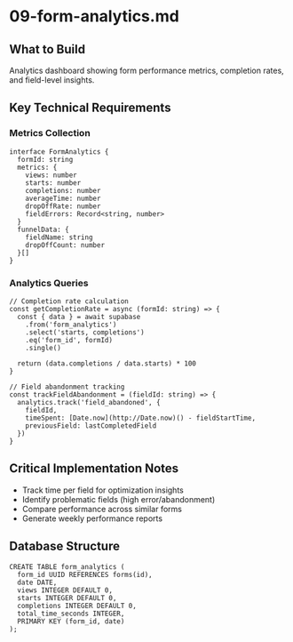 # 09-form-analytics.md

## What to Build

Analytics dashboard showing form performance metrics, completion rates, and field-level insights.

## Key Technical Requirements

### Metrics Collection

```
interface FormAnalytics {
  formId: string
  metrics: {
    views: number
    starts: number
    completions: number
    averageTime: number
    dropOffRate: number
    fieldErrors: Record<string, number>
  }
  funnelData: {
    fieldName: string
    dropOffCount: number
  }[]
}
```

### Analytics Queries

```
// Completion rate calculation
const getCompletionRate = async (formId: string) => {
  const { data } = await supabase
    .from('form_analytics')
    .select('starts, completions')
    .eq('form_id', formId)
    .single()
  
  return (data.completions / data.starts) * 100
}

// Field abandonment tracking
const trackFieldAbandonment = (fieldId: string) => {
  analytics.track('field_abandoned', {
    fieldId,
    timeSpent: [Date.now](http://Date.now)() - fieldStartTime,
    previousField: lastCompletedField
  })
}
```

## Critical Implementation Notes

- Track time per field for optimization insights
- Identify problematic fields (high error/abandonment)
- Compare performance across similar forms
- Generate weekly performance reports

## Database Structure

```
CREATE TABLE form_analytics (
  form_id UUID REFERENCES forms(id),
  date DATE,
  views INTEGER DEFAULT 0,
  starts INTEGER DEFAULT 0,
  completions INTEGER DEFAULT 0,
  total_time_seconds INTEGER,
  PRIMARY KEY (form_id, date)
);
```